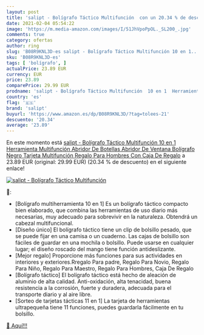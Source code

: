 ```yaml
---
layout: post
title: 'salipt - Bolígrafo Táctico Multifunción  con un 20.34 % de descuento'
date: 2021-02-04 05:54:22
image: 'https://m.media-amazon.com/images/I/51JhVpoPpOL._SL200_.jpg'
comments: true
category: ofertas
author: ring
slug: 'B08R9KNL3D-es salipt - Bolígrafo Táctico Multifunción 10 en 1...'
sku: 'B08R9KNL3D-es'
tags: [ 'bolígrafo', ]
actualPrice: 23.89 EUR
currency: EUR
price: 23.89
comparePrice: 29.99 EUR
prodname: 'salipt - Bolígrafo Táctico Multifunción  10 en 1  Herramienta Multifunción  Abridor De Botellas  Abridor De Ventana  Bolígrafo Negro  Tarjeta Multifunción  Regalo Para Hombres  Con Caja De Regalo'
country: 'es'
flag: '🇪🇸'
brand: 'salipt'
buyurl: 'https://www.amazon.es/dp/B08R9KNL3D/?tag=tolees-21'
descuento: '20.34'
average: '23.89'
---
```


En este momento está [salipt - Bolígrafo Táctico Multifunción  10 en 1  Herramienta Multifunción  Abridor De Botellas  Abridor De Ventana  Bolígrafo Negro  Tarjeta Multifunción  Regalo Para Hombres  Con Caja De Regalo](https://www.amazon.es/dp/B08R9KNL3D/?tag=tolees-21) a 23.89 EUR (original: 29.99 EUR) (20.34 %  de descuento) en el siguiente enlace!

[![salipt - Bolígrafo Táctico Multifunción ](https://m.media-amazon.com/images/I/51JhVpoPpOL._SL200_.jpg)](https://www.amazon.es/dp/B08R9KNL3D/?tag=tolees-21)

🔎:

- [Bolígrafo multiherramienta 10 en 1] Es un bolígrafo táctico compacto bien elaborado, que combina las herramientas de uso diario más necesarias, muy adecuado para sobrevivir en la naturaleza. Obtendrá un cabezal multifuncional.
- [Diseño único] El bolígrafo táctico tiene un clip de bolsillo pesado, que se puede fijar en una camisa o un cuaderno. Las cajas de bolsillo son fáciles de guardar en una mochila o bolsillo. Puede usarse en cualquier lugar; el diseño roscado del mango tiene función antideslizante.
- [Mejor regalo] Proporcione más funciones para sus actividades en interiores y exteriores.Rregalo Para padre, Regalo Para Novio, Regalo Para Niño, Regalo Para Maestro, Regalo Para Hombres, Caja De Regalo
- [Bolígrafo táctico] El bolígrafo táctico está hecho de aleación de aluminio de alta calidad. Anti-oxidación, alta tenacidad, buena resistencia a la corrosión, fuerte y duradera, adecuada para el transporte diario y al aire libre.
- [Sorteo de tarjetas tácticas 11 en 1] La tarjeta de herramientas ultrapequeña tiene 11 funciones, puedes guardarla fácilmente en tu bolsillo.

[🛒 Aquí!!!](https://www.amazon.es/dp/B08R9KNL3D/?tag=tolees-21)
